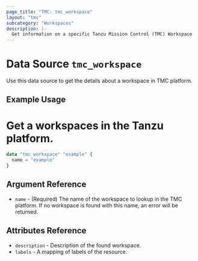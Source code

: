 ```yaml
---
page_title: "TMC: tmc_workspace"
layout: "tmc"
subcategory: "Workspaces"
description: |-
  Get information on a specific Tanzu Mission Control (TMC) Workspace
---
```


# Data Source `tmc_workspace`

Use this data source to get the details about a workspace in TMC platform.

## Example Usage
# Get a workspaces in the Tanzu platform.
```terraform
data "tmc_workspace" "example" {
  name = "example"
}
```

## Argument Reference

* `name` - (Required) The name of the workspace to lookup in the TMC platform. If no workspace is found with this name, an error will be returned.


## Attributes Reference

* `description` - Description of the found workspace.
* `labels` - A mapping of labels of the resource.